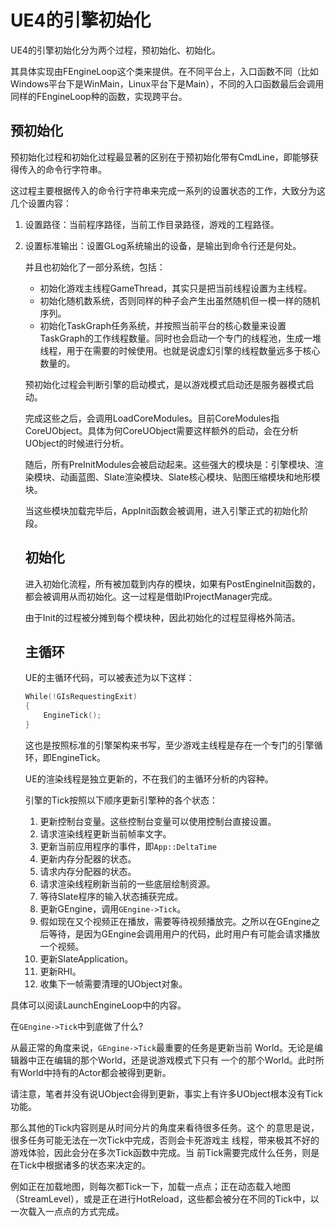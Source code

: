 # UE4的引擎初始化

UE4的引擎初始化分为两个过程，预初始化、初始化。

其具体实现由FEngineLoop这个类来提供。在不同平台上，入口函数不同（比如Windows平台下是WinMain，Linux平台下是Main），不同的入口函数最后会调用同样的FEngineLoop种的函数，实现跨平台。

## 预初始化

预初始化过程和初始化过程最显著的区别在于预初始化带有CmdLine，即能够获得传入的命令行字符串。

这过程主要根据传入的命令行字符串来完成一系列的设置状态的工作，大致分为这几个设置内容：

1. 设置路径：当前程序路径，当前工作目录路径，游戏的工程路径。

2. 设置标准输出：设置GLog系统输出的设备，是输出到命令行还是何处。

   并且也初始化了一部分系统，包括：

   - 初始化游戏主线程GameThread，其实只是把当前线程设置为主线程。
   - 初始化随机数系统，否则同样的种子会产生出虽然随机但一模一样的随机序列。
   - 初始化TaskGraph任务系统，并按照当前平台的核心数量来设置TaskGraph的工作线程数量。同时也会启动一个专门的线程池，生成一堆线程，用于在需要的时候使用。也就是说虚幻引擎的线程数量远多于核心数量的。

   预初始化过程会判断引擎的启动模式，是以游戏模式启动还是服务器模式启动。

   完成这些之后，会调用LoadCoreModules。目前CoreModules指CoreUObject。具体为何CoreUObject需要这样额外的启动，会在分析UObject的时候进行分析。

   随后，所有PreInitModules会被启动起来。这些强大的模块是：引擎模块、渲染模块、动画蓝图、Slate渲染模块、Slate核心模块、贴图压缩模块和地形模块。

   当这些模块加载完毕后，AppInit函数会被调用，进入引擎正式的初始化阶段。

   ## 初始化

   进入初始化流程，所有被加载到内存的模块，如果有PostEngineInit函数的，都会被调用从而初始化。这一过程是借助IProjectManager完成。

   由于Init的过程被分摊到每个模块种，因此初始化的过程显得格外简洁。

   ## 主循环

   UE的主循环代码，可以被表述为以下这样：

   ```cpp
   While(!GIsRequestingExit)
   {
       EngineTick();
   }
   ```

   这也是按照标准的引擎架构来书写，至少游戏主线程是存在一个专门的引擎循环，即EngineTick。

   UE的渲染线程是独立更新的，不在我们的主循环分析的内容种。

   引擎的Tick按照以下顺序更新引擎种的各个状态：

   1. 更新控制台变量。这些控制台变量可以使用控制台直接设置。
   2. 请求渲染线程更新当前帧率文字。
   3. 更新当前应用程序的事件，即`App::DeltaTime`
   4. 更新内存分配器的状态。
   5. 请求内存分配器的状态。
   6. 请求渲染线程刷新当前的一些底层绘制资源。
   7. 等待Slate程序的输入状态捕获完成。
   8. 更新GEngine，调用`GEngine->Tick`。
   9. 假如现在又个视频正在播放，需要等待视频播放完。之所以在GEngine之后等待，是因为GEngine会调用用户的代码，此时用户有可能会请求播放一个视频。
   10. 更新SlateApplication。
   11. 更新RHI。
   12. 收集下一帧需要清理的UObject对象。

具体可以阅读LaunchEngineLoop中的内容。

在`GEngine->Tick`中到底做了什么?

从最正常的角度来说，`GEngine->Tick`最重要的任务是更新当前 World。无论是编辑器中正在编辑的那个World，还是说游戏模式下只有 一个的那个World。此时所有World中持有的Actor都会被得到更新。 

请注意，笔者并没有说UObject会得到更新，事实上有许多UObject根本没有Tick功能。

那么其他的Tick内容则是从时间分片的角度来看待很多任务。这个 的意思是说，很多任务可能无法在一次Tick中完成，否则会卡死游戏主 线程，带来极其不好的游戏体验，因此会分在多次Tick函数中完成。当 前Tick需要完成什么任务，则是在Tick中根据诸多的状态来决定的。

例如正在加载地图，则每次都Tick一下，加载一点点；正在动态载入地图 （StreamLevel），或是正在进行HotReload，这些都会被分在不同的Tick中，以一次载入一点点的方式完成。